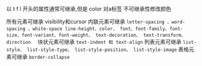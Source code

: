以 t f l 开头的属性通常可继承,但是 color 对a标签  不可继承性修改颜色


所有元素可继承  visibility和cursor
内联元素可继承 
`letter-spacing 、word-spacing 、white-space line-height、color、 font、font-family、font-size、font-variant、font-weight、 text-decoration、 text-transform、 direction  `
块状元素可继承
`text-indent 和 text-align`
列表元素可继承
`list-style、 list-style-type、 list-style-position、 list-style-image`
表格元素可继承 
`border-collapse`

  